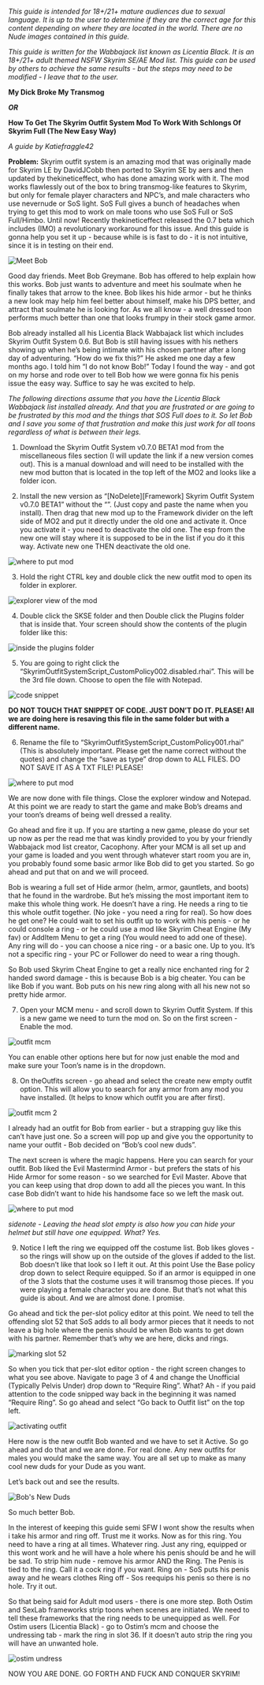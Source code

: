 ﻿*This guide is intended for 18+/21+ mature audiences due to sexual language. It is up to the user to determine if they are the correct age for this content depending on where they are located in the world. There are no Nude images contained in this guide.*


*This guide is written for the Wabbajack list known as Licentia Black. It is an 18+/21+  adult themed NSFW Skyrim SE/AE Mod list. This guide can be used by others to achieve the same results - but the steps may need to be modified - I leave that to the user.* 


**My Dick Broke My Transmog**

***OR***

**How To Get The Skyrim Outfit System Mod To Work With Schlongs Of Skyrim Full (The New Easy Way)**

*A guide by Katiefraggle42*

**Problem:** Skyrim outfit system is an amazing mod that was originally made for Skyrim LE by DavidJCobb then ported to Skyrim SE by aers and then updated by thekineticeffect, who has done amazing work with it. The mod works flawlessly out of the box to bring transmog-like features to Skyrim, but only for female player characters and NPC’s, and male characters who use nevernude or SoS light. SoS Full gives a bunch of headaches when trying to get this mod to work on male toons who use SoS Full or SoS Full/Himbo. Until now! Recently thekineticeffect released the 0.7 beta which includes (IMO) a revolutionary workaround for this issue. And this guide is gonna help you set it up - because while is is fast to do - it is not intuitive, since it is in testing on their end.

![Meet Bob](/assets/image10.png)

Good day friends. Meet Bob Greymane. Bob has offered to help explain how this works. Bob just wants to adventure and meet his soulmate when he finally takes that arrow to the knee. Bob likes his hide armor - but he thinks a new look may help him feel better about himself, make his DPS better, and attract that soulmate he is looking for. As we all know - a well dressed toon performs much better than one that looks frumpy in their stock game armor.

Bob already installed all his Licentia Black Wabbajack list which includes Skyrim Outfit System 0.6. But Bob is still having issues with his nethers showing up when he’s being intimate with his chosen partner after a long day of adventuring. “How do we fix this?” He asked me one day a few months ago. I told him “I do not know Bob!” Today I found the way - and got on my horse and rode over to tell Bob how we were gonna fix his penis issue the easy way. Suffice to say he was excited to help.

*The following directions assume that you have the Licentia Black Wabbajack list installed already.  And that you are frustrated or are going to be frustrated by this mod and the things that SOS Full does to it. So let Bob and I save you some of that frustration and make this just work for all toons regardless of what is between their legs.*

1) Download the Skyrim Outfit System v0.7.0 BETA1 mod from the miscellaneous files section (I will update the link if a new version comes out). This is a manual download and will need to be installed with the new mod button that is located in the top left of the MO2 and looks like a folder icon.

2) Install the new version as “[NoDelete][Framework] Skyrim Outfit System v0.7.0 BETA1” without the “”. (Just copy and paste the name when you install). Then drag that new mod up to the Framework divider on the left side of MO2 and put it directly under the old one and activate it. Once you activate it - you need to deactivate the old one. The esp from the new one will stay where it is supposed to be in the list if you do it this way. Activate new one THEN deactivate the old one.

![where to put mod](/assets/image11.png)

3) Hold the right CTRL key and double click the new outfit mod to open its folder in explorer. 

![explorer view of the mod](/assets/image3.png)

4) Double click the SKSE folder and then Double click the Plugins folder that is inside that. Your screen should show the contents of the plugin folder like this:

![inside the plugins folder](/assets/image8.png)

5) You are going to right click the “SkyrimOutfitSystemScript_CustomPolicy002.disabled.rhai”. This will be the 3rd file down. Choose to open the file with Notepad.

![code snippet](/assets/image7.png)

**DO NOT TOUCH THAT SNIPPET OF CODE. JUST DON’T DO IT. PLEASE! All we are doing here is resaving this file in the same folder but with a different name.** 

6) Rename the file to “SkyrimOutfitSystemScript_CustomPolicy001.rhai” (This is absolutely important. Please get the name correct without the quotes) and change the “save as type” drop down to ALL FILES. DO NOT SAVE IT AS A TXT FILE! PLEASE!

![where to put mod](/assets/image4.png)
  
We are now done with file things. Close the explorer window and Notepad. At this point we are ready to start the game and make Bob’s dreams and your toon’s dreams of being well dressed a reality.

Go ahead and fire it up. If you are starting a new game, please do your set up now as per the read me that was kindly provided to you by your friendly Wabbajack mod list creator, Cacophony. After your MCM is all set up and your game is loaded and you went through whatever start room you are in, you probably found some basic armor like Bob did to get you started. So go ahead and put that on and we will proceed.

Bob is wearing a full set of Hide armor (helm, armor, gauntlets, and boots) that he found in the wardrobe. But he’s missing the most important item to make this whole thing work. He doesn’t have a ring. He needs a ring to tie this whole outfit together. (No joke - you need a ring for real). So how does he get one? He could wait to set his outfit up to work with his penis - or he could console a ring - or he could use a mod like Skyrim Cheat Engine (My fav)  or AddItem Menu to get a ring (You would need to add one of these). Any ring will do - you can choose a nice ring - or a basic one. Up to you. It’s not a specific ring - your PC or Follower do need to wear a ring though.

So Bob used Skyrim Cheat Engine to get a really nice enchanted ring for 2 handed sword damage - this is because Bob is a big cheater. You can be like Bob if you want. Bob puts on his new ring along with all his new not so pretty hide armor.

7) Open your MCM menu - and scroll down to Skyrim Outfit System. If this is a new game we need to turn the mod on. So on the first screen - Enable the mod. 

![outfit mcm](/assets/image5.png)

You can enable other options here but for now just enable the mod and make sure your Toon’s name is in the dropdown.


8) On theOutfits screen - go ahead and select the create new empty outfit option. This will allow you to search for any armor from any mod you have installed. (It helps to know which outfit you are after first).

![outfit mcm 2](/assets/image2.png)

I already had an outfit for Bob from earlier - but a strapping guy like this can’t have just one. So a screen will pop up and give you the opportunity to name your outfit - Bob decided on “Bob’s cool new duds”.

The next screen is where the magic happens. Here you can search for your outfit. Bob liked the Evil Mastermind Armor - but prefers the stats of his Hide Armor for some reason - so we searched for Evil Master. Above that you can keep using that drop down to add all the pieces you want. In this case Bob didn’t want to hide his handsome face so we left the mask out. 

![where to put mod](/assets/image13.png)

*sidenote - Leaving the head slot empty is also how you can hide your helmet but still have one equipped. What? Yes.*

9) Notice I left the ring we equipped off the costume list. Bob likes gloves - so the rings will show up on the outside of the gloves if added to the list. Bob doesn’t like that look so I left it out. At this point Use the Base policy drop down to select Require equipped. So if an armor is equipped in one of the 3 slots that the costume uses it will transmog those pieces. If you were playing a female character you are done. But that’s not what this guide is about. And we are almost done. I promise.

Go ahead and tick the per-slot policy editor at this point. We need to tell the offending slot 52 that SoS adds to all body armor pieces that it needs to not leave a big hole where the penis should be when Bob wants to get down with his partner. Remember that’s why we are here, dicks and rings.

![marking slot 52](/assets/image9.png)

So when you tick that per-slot editor option - the right screen changes to what you see above. Navigate to page 3 of 4 and change the Unofficial (Typically Pelvis Under) drop down to “Require Ring”. What? Ah - if you paid attention to the code snipped way back in the beginning it was named “Require Ring”. So go ahead and select “Go back to Outfit list” on the top left.

![activating outfit](/assets/image12.png)

Here now is the new outfit Bob wanted and we have to set it Active. So go ahead and do that and we are done. For real done. Any new outfits for males you would make the same way. You are all set up to make as many cool new duds for your Dude as you want.

Let’s back out and see the results.

![Bob's New Duds](/assets/image6.png)

So much better Bob.

In the interest of keeping this guide semi SFW I wont show the results when i take his armor and ring off. Trust me it works. Now as for this ring. You need to have a ring at all times. Whatever ring. Just any ring, equipped or this wont work and he will have a hole where his penis should be and he will be sad. To strip him nude - remove his armor AND the Ring. The Penis is tied to the ring. Call it a cock ring if you want. Ring on - SoS puts his penis away and he wears clothes Ring off - Sos reequips his penis so there is no hole. Try it out.

So that being said for Adult mod users - there is one more step. Both Ostim and SexLab frameworks strip toons when scenes are initiated. We need to tell these frameworks that the ring needs to be unequipped as well. For Ostim users (Licentia Black)  - go to Ostim’s mcm and choose the undressing tab - mark the ring in slot 36. If it doesn’t auto strip the ring you will have an unwanted hole.

![ostim undress](/assets/image1.png)

NOW YOU ARE DONE. GO FORTH AND FUCK AND CONQUER SKYRIM!
